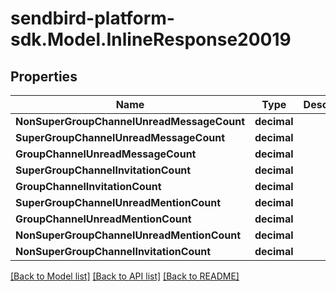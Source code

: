 
# sendbird-platform-sdk.Model.InlineResponse20019

## Properties

Name | Type | Description | Notes
------------ | ------------- | ------------- | -------------
**NonSuperGroupChannelUnreadMessageCount** | **decimal** |  | [optional] 
**SuperGroupChannelUnreadMessageCount** | **decimal** |  | [optional] 
**GroupChannelUnreadMessageCount** | **decimal** |  | [optional] 
**SuperGroupChannelInvitationCount** | **decimal** |  | [optional] 
**GroupChannelInvitationCount** | **decimal** |  | [optional] 
**SuperGroupChannelUnreadMentionCount** | **decimal** |  | [optional] 
**GroupChannelUnreadMentionCount** | **decimal** |  | [optional] 
**NonSuperGroupChannelUnreadMentionCount** | **decimal** |  | [optional] 
**NonSuperGroupChannelInvitationCount** | **decimal** |  | [optional] 

[[Back to Model list]](../README.md#documentation-for-models)
[[Back to API list]](../README.md#documentation-for-api-endpoints)
[[Back to README]](../README.md)

